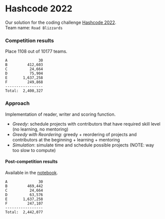 # Hashcode 2022

Our solution for the coding challenge [Hashcode 2022](https://codingcompetitions.withgoogle.com/hashcode).<br>
Team name: `Road Blizzards`

### Competition results
Place 1108 out of 10177 teams.

```
A              30
B         412,603
C          24,664
D          75,904
E       1,637,258
F         249,868
-----------------
Total:  2,400,327
```

### Approach

Implementation of reader, writer and scoring function.

* *Greedy*: schedule projects with contributors that have required skill level (no learning, no mentoring)
* *Greedy with Reordering*: greedy + reordering of projects and contributors at the beginning + learning + mentoring
* *Simulation*: simulate time and schedule possible projects (NOTE: way too slow to compute)

#### Post-competition results
Available in the [notebook](https://github.com/englhardt/hashcode2022/blob/main/hashcode2022.ipynb).
```
A              30
B         469,442
C          24,664
D          63,576
E       1,637,258
F         247,107
-----------------
Total:  2,442,077
```
